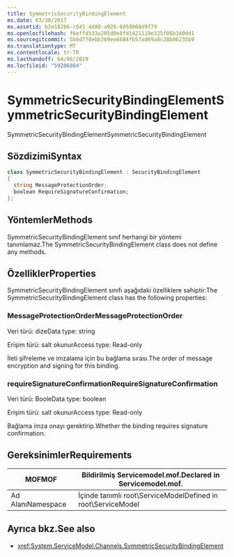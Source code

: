 ```yaml
---
title: SymmetricSecurityBindingElement
ms.date: 03/30/2017
ms.assetid: b2e182b6-c041-4d80-a926-6058068d9f79
ms.openlocfilehash: f6effd533a205d0e8fd1421119e325f06b340dd1
ms.sourcegitcommit: 5b6d778ebb269ee6684fb57ad69a8c28b06235b9
ms.translationtype: MT
ms.contentlocale: tr-TR
ms.lasthandoff: 04/08/2019
ms.locfileid: "59206804"
---
```

# <a name="symmetricsecuritybindingelement"></a><span data-ttu-id="e5f65-102">SymmetricSecurityBindingElement</span><span class="sxs-lookup"><span data-stu-id="e5f65-102">SymmetricSecurityBindingElement</span></span>
<span data-ttu-id="e5f65-103">SymmetricSecurityBindingElement</span><span class="sxs-lookup"><span data-stu-id="e5f65-103">SymmetricSecurityBindingElement</span></span>  
  
## <a name="syntax"></a><span data-ttu-id="e5f65-104">Sözdizimi</span><span class="sxs-lookup"><span data-stu-id="e5f65-104">Syntax</span></span>  
  
```csharp
class SymmetricSecurityBindingElement : SecurityBindingElement  
{  
  string MessageProtectionOrder;  
  boolean RequireSignatureConfirmation;  
};  
```  
  
## <a name="methods"></a><span data-ttu-id="e5f65-105">Yöntemler</span><span class="sxs-lookup"><span data-stu-id="e5f65-105">Methods</span></span>  
 <span data-ttu-id="e5f65-106">SymmetricSecurityBindingElement sınıf herhangi bir yöntemi tanımlamaz.</span><span class="sxs-lookup"><span data-stu-id="e5f65-106">The SymmetricSecurityBindingElement class does not define any methods.</span></span>  
  
## <a name="properties"></a><span data-ttu-id="e5f65-107">Özellikler</span><span class="sxs-lookup"><span data-stu-id="e5f65-107">Properties</span></span>  
 <span data-ttu-id="e5f65-108">SymmetricSecurityBindingElement sınıfı aşağıdaki özelliklere sahiptir:</span><span class="sxs-lookup"><span data-stu-id="e5f65-108">The SymmetricSecurityBindingElement class has the following properties:</span></span>  
  
### <a name="messageprotectionorder"></a><span data-ttu-id="e5f65-109">MessageProtectionOrder</span><span class="sxs-lookup"><span data-stu-id="e5f65-109">MessageProtectionOrder</span></span>  
 <span data-ttu-id="e5f65-110">Veri türü: dize</span><span class="sxs-lookup"><span data-stu-id="e5f65-110">Data type: string</span></span>  
  
 <span data-ttu-id="e5f65-111">Erişim türü: salt okunur</span><span class="sxs-lookup"><span data-stu-id="e5f65-111">Access type: Read-only</span></span>  
  
 <span data-ttu-id="e5f65-112">İleti şifreleme ve imzalama için bu bağlama sırası.</span><span class="sxs-lookup"><span data-stu-id="e5f65-112">The order of message encryption and signing for this binding.</span></span>  
  
### <a name="requiresignatureconfirmation"></a><span data-ttu-id="e5f65-113">requireSignatureConfirmation</span><span class="sxs-lookup"><span data-stu-id="e5f65-113">RequireSignatureConfirmation</span></span>  
 <span data-ttu-id="e5f65-114">Veri türü: Boole</span><span class="sxs-lookup"><span data-stu-id="e5f65-114">Data type: boolean</span></span>  
  
 <span data-ttu-id="e5f65-115">Erişim türü: salt okunur</span><span class="sxs-lookup"><span data-stu-id="e5f65-115">Access type: Read-only</span></span>  
  
 <span data-ttu-id="e5f65-116">Bağlama imza onayı gerektirip.</span><span class="sxs-lookup"><span data-stu-id="e5f65-116">Whether the binding requires signature confirmation.</span></span>  
  
## <a name="requirements"></a><span data-ttu-id="e5f65-117">Gereksinimler</span><span class="sxs-lookup"><span data-stu-id="e5f65-117">Requirements</span></span>  
  
|<span data-ttu-id="e5f65-118">MOF</span><span class="sxs-lookup"><span data-stu-id="e5f65-118">MOF</span></span>|<span data-ttu-id="e5f65-119">Bildirilmiş Servicemodel.mof.</span><span class="sxs-lookup"><span data-stu-id="e5f65-119">Declared in Servicemodel.mof.</span></span>|  
|---------|-----------------------------------|  
|<span data-ttu-id="e5f65-120">Ad Alanı</span><span class="sxs-lookup"><span data-stu-id="e5f65-120">Namespace</span></span>|<span data-ttu-id="e5f65-121">İçinde tanımlı root\ServiceModel</span><span class="sxs-lookup"><span data-stu-id="e5f65-121">Defined in root\ServiceModel</span></span>|  
  
## <a name="see-also"></a><span data-ttu-id="e5f65-122">Ayrıca bkz.</span><span class="sxs-lookup"><span data-stu-id="e5f65-122">See also</span></span>

- <xref:System.ServiceModel.Channels.SymmetricSecurityBindingElement>
